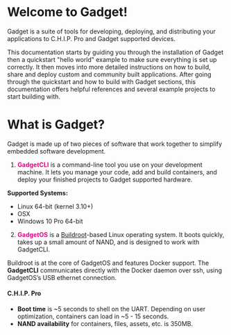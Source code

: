# Welcome to Gadget!

Gadget is a suite of tools for developing, deploying, and distributing your applications to C.H.I.P. Pro and Gadget supported devices. 

This documentation starts by guiding you through the installation of Gadget then a quickstart "hello world" example to make sure everything is set up correctly. It then moves into more detailed instructions on how to build, share and deploy custom and community built applications. After going through the quickstart and how to build with Gadget sections, this documentation offers helpful references and several example projects to start building with.  

# What is Gadget? 

Gadget is made up of two pieces of software that work together to simplify embedded software development.

1) <span style="color: EB008B">**GadgetCLI**</span> is a command-line tool you use on your development machine. It lets you manage your code, add and build containers, and deploy your finished projects to Gadget supported hardware. 

**Supported Systems:**

* Linux 64-bit (kernel 3.10+)
* OSX 
* Windows 10 Pro 64-bit

2) <span style="color: EB008B">**GadgetOS**</span> is a [Buildroot](https://buildroot.org/)-based Linux operating system. It boots quickly, takes up a small amount of NAND, and is designed to work with GadgetCLI. 

Buildroot is at the core of GadgetOS and features Docker support. The **GadgetCLI** communicates directly with the Docker daemon over ssh, using GadgetOS’s USB ethernet connection. 

#### C.H.I.P. Pro

* **Boot time** is ~5 seconds to shell on the UART. Depending on user optimization, containers can load in ~5 - 15 seconds.
* **NAND availability** for containers, files, assets, etc. is 350MB. 






	




